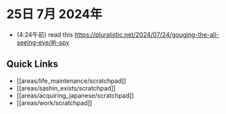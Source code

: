 # 25日 7月 2024年
- (4:24午前) read this https://pluralistic.net/2024/07/24/gouging-the-all-seeing-eye/#i-spy 



## Quick Links
- [[areas/life_maintenance/scratchpad]]
- [[areas/sashin_exists/scratchpad]]
- [[areas/acquiring_japanese/scratchpad]]
- [[areas/work/scratchpad]]
